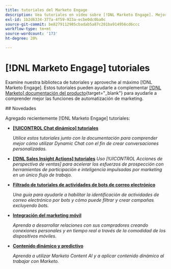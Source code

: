 ```yaml
---
title: tutoriales del Marketo Engage
description: Vea tutoriales en vídeo sobre [!DNL Marketo Engage]. Mejore su comprensión sobre cómo utilizar las funciones de automatización de marketing y mucho más.
exl-id: 1b2d6334-377a-4f59-923a-ecbe0dc0ba0c
source-git-commit: be8279112985cbadab5a87c281ba914956cd6ccc
workflow-type: tm+mt
source-wordcount: '173'
ht-degree: 20%

---
```


# [!DNL Marketo Engage] tutoriales

Examine nuestra biblioteca de tutoriales y aproveche al máximo [!DNL Marketo Engage]. Estos tutoriales pueden ayudarle a complementar [[!DNL Marketo] documentación del producto](https://experienceleague.adobe.com/docs/marketo/using/home.html){target="_blank"} para ayudarle a comprender mejor las funciones de automatización de marketing.

<div id="whats-new-section">
## Novedades

Agregado recientemente [!DNL Marketo Engage] tutoriales:

* **[[!UICONTROL Chat dinámico]  tutoriales](dynamic-chat/dynamic-chat-overview.md)**

   _Utilice estos tutoriales junto con la documentación para comprender mejor cómo utilizar Dynamic Chat con el fin de crear conversaciones personalizadas._

* **[[!DNL Sales Insight Actions] tutoriales](/help/sales-insight-actions/overview.md)**
   _Uso [!UICONTROL Acciones de perspectiva de ventas] para acelerar los esfuerzos de prospección con herramientas de participación e inteligencia impulsadas por marketing en un único flujo de trabajo._

* **[Filtrado de tutoriales de actividades de bots de correo electrónico](filtering-email-bot-activities/setup.md)**

   _Una guía para ayudarle a habilitar la identificación de actividades de correo electrónico por bots y cómo puede filtrar y crear campañas excluyendo bots._

* **[Integración del marketing móvil](cross-channel-marketing/mobile-marketing-learn.md)**

   _Aprenda a desarrollar relaciones con sus compradores creando conexiones personales y en tiempo real a través de la comodidad de los dispositivos móviles._

* **[Contenido dinámico y predictivo](email-marketing/dynamic-and-predictive-content-learn.md)**

   _Aprenda a utilizar Marketo Content AI y a aplicar contenido dinámico al trabajar con Marketo._

</div>
<div id="recs-overview-body-1"></div>
<div id="recs-overview-body-2"></div>
<div id="recs-overview-body-3"></div>
<div id="recs-overview-body-4"></div>
<div id="recs-overview-body-5"></div>
<div id="recs-overview-body-6"></div>
